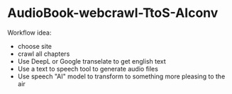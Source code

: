 # AudioBook-webcrawl-TtoS-AIconv
Workflow idea:
* choose site
* crawl all chapters
* Use DeepL or Google transelate to get english text
* Use a text to speech tool to generate audio files
* Use speech "AI" model to transform to something more pleasing to the air
